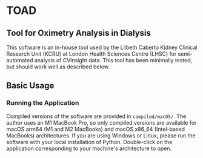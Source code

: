 # TOAD
## Tool for Oximetry Analysis in Dialysis
This software is an in-house tool used by the Lilbeth Caberto Kidney Clinical Research Unit (KCRU) at London Health Sciences Centre (LHSC) for semi-automated analysis of CVInsight data.  This tool has been minimally tested, but should work well as described below.

## Basic Usage
### Running the Application
Compiled versions of the software are provided in `compiled/macOS/`.  The author uses an M1 MacBook Pro, so only compiled versions are available for macOS arm64 (M1 and M2 MacBooks) and macOS x86_64 (Intel-based MacBooks) architectures.  If you are using Windows or Linux, please run the software with your local installation of Python.  Double-click on the application corresponding to your machine's architecture to open.
